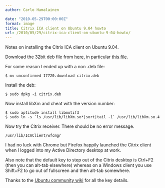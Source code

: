 ```yaml
---
author: Carlo Hamalainen

date: "2010-05-29T00:00:00Z"
format: image
title: Citrix ICA client on Ubuntu 9.04 howto
url: /2010/05/29/citrix-ica-client-on-ubuntu-9-04-howto/
---
```

Notes on installing the Citrix ICA client on Ubuntu 9.04.

Download the 32bit deb file from [here](http://www.citrix.com/English/ss/downloads/details.asp?downloadId=3323&productId=186), in particular [this file](http://download.citrix.com.edgesuite.net/akdlm/4898/icaclient_11.100_i386.patched.deb?__gda__=1275095537_600cd6f90e8f6a5bb239625d93d0119f&__dlmgda__=1275181637_40f74f639e072102fb80353b19e208d2&fileExt=.deb).

For some reason I ended up with a non .deb file:

    $ mv unconfirmed 17720.download citrix.deb

Install the deb:

    $ sudo dpkg -i citrix.deb

Now install libXm and cheat with the version number:

    $ sudo aptitude install libmotif3
    $ sudo ln -s `ls /usr/lib/libXm.so*|sort|tail -1` /usr/lib/libXm.so.4

Now try the Citrix receiver. There should be no error message.

    /usr/lib/ICAClient/wfcmgr

I had no luck with Chrome but Firefox happily launched the Citrix client when I logged into my Active Directory desktop at work.

Also note that the default key to step out of the Citrix desktop is Ctrl+F2 (then you can alt-tab elsewhere) whereas on a Windows client you use Shift+F2 to go out of fullscreen and then alt-tab somewhere.

Thanks to the [Ubuntu community wiki](https://help.ubuntu.com/community/CitrixICAClientHowTo) for all the key details.
